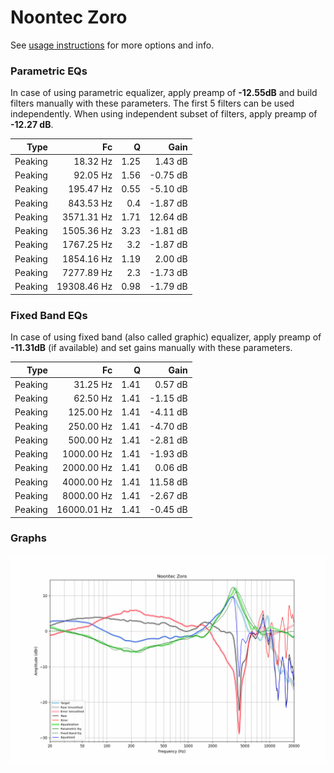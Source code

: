 # Noontec Zoro
See [usage instructions](https://github.com/jaakkopasanen/AutoEq#usage) for more options and info.

### Parametric EQs
In case of using parametric equalizer, apply preamp of **-12.55dB** and build filters manually
with these parameters. The first 5 filters can be used independently.
When using independent subset of filters, apply preamp of **-12.27 dB**.

| Type    | Fc          |    Q | Gain     |
|--------:|------------:|-----:|---------:|
| Peaking | 18.32 Hz    | 1.25 | 1.43 dB  |
| Peaking | 92.05 Hz    | 1.56 | -0.75 dB |
| Peaking | 195.47 Hz   | 0.55 | -5.10 dB |
| Peaking | 843.53 Hz   | 0.4  | -1.87 dB |
| Peaking | 3571.31 Hz  | 1.71 | 12.64 dB |
| Peaking | 1505.36 Hz  | 3.23 | -1.81 dB |
| Peaking | 1767.25 Hz  | 3.2  | -1.87 dB |
| Peaking | 1854.16 Hz  | 1.19 | 2.00 dB  |
| Peaking | 7277.89 Hz  | 2.3  | -1.73 dB |
| Peaking | 19308.46 Hz | 0.98 | -1.79 dB |

### Fixed Band EQs
In case of using fixed band (also called graphic) equalizer, apply preamp of **-11.31dB**
(if available) and set gains manually with these parameters.

| Type    | Fc          |    Q | Gain     |
|--------:|------------:|-----:|---------:|
| Peaking | 31.25 Hz    | 1.41 | 0.57 dB  |
| Peaking | 62.50 Hz    | 1.41 | -1.15 dB |
| Peaking | 125.00 Hz   | 1.41 | -4.11 dB |
| Peaking | 250.00 Hz   | 1.41 | -4.70 dB |
| Peaking | 500.00 Hz   | 1.41 | -2.81 dB |
| Peaking | 1000.00 Hz  | 1.41 | -1.93 dB |
| Peaking | 2000.00 Hz  | 1.41 | 0.06 dB  |
| Peaking | 4000.00 Hz  | 1.41 | 11.58 dB |
| Peaking | 8000.00 Hz  | 1.41 | -2.67 dB |
| Peaking | 16000.01 Hz | 1.41 | -0.45 dB |

### Graphs
![](./Noontec%20Zoro.png)